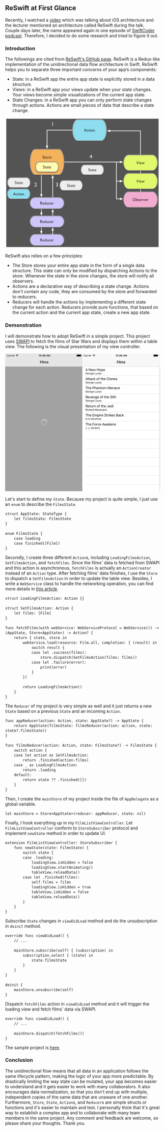 ## ReSwift at First Glance
Recently, I watched a [video](https://news.realm.io/news/krzysztof-zablocki-mDevCamp-ios-architecture-mvvm-mvc-viper/) which was talking about iOS architecture and the lecturer mentioned an architecture called ReSwift during the talk.
Couple days later, the name appeared again in one episode of [SwiftCoder podcast](https://swiftcoders.podbean.com).
Therefore, I decided to do some research and tried to figure it out.

### Introduction
The followings are cited from [ReSwift's GitHub page](https://github.com/ReSwift/ReSwift).
ReSwift is a Redux-like implementation of the unidirectional data flow architecture in Swift.
ReSwift helps you to separate three important concerns of your app’s components:
- State: in a ReSwift app the entire app state is explicitly stored in a data structure.
- Views: in a ReSwift app your views update when your state changes. Your views become simple visualizations of the current app state.
- State Changes: in a ReSwift app you can only perform state changes through actions. Actions are small pieces of data that describe a state change.

![ReSwift](https://github.com/ShengHuaWu/StarWars/blob/master/Resources/ReSwift.png)

ReSwift also relies on a few principles:
- The Store stores your entire app state in the form of a single data structure.
This state can only be modified by dispatching Actions to the store.
Whenever the state in the store changes, the store will notify all observers.
- Actions are a declarative way of describing a state change.
Actions don't contain any code, they are consumed by the store and forwarded to reducers.
- Reducers will handle the actions by implementing a different state change for each action.
Reducers provide pure functions, that based on the current action and the current app state, create a new app state.

### Demonstration
I will demonstrate how to adopt ReSwift in a simple project.
This project uses [SWAPI](https://swapi.co) to fetch the films of Star Wars and displays them within a table view.
The following is the visual presentation of my view controller.

![Sample](https://github.com/ShengHuaWu/StarWars/blob/master/Resources/Sample.png)

Let's start to define my `State`.
Because my project is quite simple, I just use an `enum` to describe the `FilmsState`.
```
struct AppState: StateType {
    let filmsState: FilmsState
}

enum FilmsState {
    case loading
    case finished([Film])
}
```
Secondly, I create three different `Action`s, including `LoadingFilmsAction`, `SetFilmsAction`, and `fetchFilms`.
Since the films' data is fetched from SWAPI and this action is asynchronous, `fetchFilms` is actually an `ActionCreator` instead of an `Action` type.
After fetching films' data finishes, I use the `Store` to dispatch a `SetFilmsAction` in order to update the table view.
Besides, I write a `WebService` class to handle the networking operation, you can find more details in [this article](https://medium.com/@shenghuawu/web-service-in-swift-86b4fa25a92c).
```
struct LoadingFilmsAction: Action {}

struct SetFilmsAction: Action {
    let films: [Film]
}

func fetchFilms(with webService: WebServiceProtocol = WebService()) -> (AppState, Store<AppState>) -> Action? {
    return { state, store in
        webService.load(resource: Film.all, completion: { (result) in
            switch result {
            case let .success(films):
                store.dispatch(SetFilmsAction(films: films))
            case let .failure(error):
                print(error)
            }
        })

        return LoadingFilmsAction()
    }
}
```
The `Reducer` of my project is very simple as well and it just returns a new `State` based on a previous `State` and an incoming `Action`.
```
func appReducer(action: Action, state: AppState?) -> AppState {
    return AppState(filmsState: filmsReducer(action: action, state: state?.filmsState))
}

func filmsReducer(action: Action, state: FilmsState?) -> FilmsState {
    switch action {
    case let action as SetFilmsAction:
        return .finished(action.films)
    case _ as LoadingFilmsAction:
        return .loading
    default:
        return state ?? .finished([])
    }
}
```
Then, I create the `mainStore` of my project inside the file of `AppDelegate` as a global variable.
```
let mainStore = Store<AppState>(reducer: appReducer, state: nil)
```
Finally, I hook everything up in my `FilmListViewController`.
Let `FilmListViewController` conform to `StoreSubscriber` protocol and implement `newState` method in order to update UI.
```
extension FilmListViewController: StoreSubscriber {
    func newState(state: FilmsState) {
        switch state {
        case .loading:
            loadingView.isHidden = false
            loadingView.startAnimating()
            tableView.reloadData()
        case let .finished(films):
            self.films = films
            loadingView.isHidden = true
            tableView.isHidden = false
            tableView.reloadData()
        }
    }
}
```
Subscribe `State` changes in `viewDidLoad` method and do the unsubscription in `deinit` method.
```
override func viewDidLoad() {
    // ...

    mainStore.subscribe(self) { (subscription) in
        subscription.select { (state) in
            state.filmsState
        }
    }
}

deinit {
    mainStore.unsubscribe(self)
}
```
Dispatch `fetchFilms` action in `viewDidLoad` method and it will trigger the loading view and fetch films' data via SWAPI.
```
override func viewDidLoad() {
    // ...

    mainStore.dispatch(fetchFilms())
}
```
The sample project is [here](https://github.com/ShengHuaWu/StarWars).

### Conclusion
The unidirectional flow means that all data in an application follows the same lifecycle pattern, making the logic of your app more predictable.
By drastically limiting the way state can be mutated, your app becomes easier to understand and it gets easier to work with many collaborators.
It also encourages data normalization, so that you don't end up with multiple, independent copies of the same data that are unaware of one another.
Furthermore, `Store`, `State`, `Action`s, and `Reducer`s are simple structs or functions and it's easier to maintain and test.
I personally think that it's great way to establish a complex app and to collaborate with many team members in the same project.
Any comment and feedback are welcome, so please share your thoughts. Thank you.
